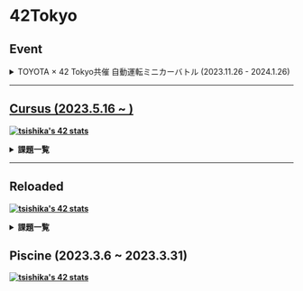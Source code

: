 # 42Tokyo

## Event

<details><summary>TOYOTA × 42 Tokyo共催 自動運転ミニカーバトル (2023.11.26 - 2024.1.26)</summary>
  
### TOYOTA × 42 Tokyo共催 自動運転ミニカーバトル (2023.11.26 - 2024.1.26)
>_⚡️『自動運転ミニカーバトル』開催⚡️
電子制御できるミニカーを作り、レースタイムを競います🚗⏱️_ <br>
URL : <a href ="https://twitter.com/42_tokyo/status/1750825814948729326">運営ポスト</a>　<br>

- 優勝  /  全15チーム
- チームメンバー : <a href ="https://github.com/ssmyg">syagi</a> <a href ="https://github.com/tkuramot">tkuramot</a> <a href ="https://github.com/shmorish">shmorish</a>
- チームアカウント : <a href ="https://github.com/TOYOTA-Rebellious-cat-bus"><b>反コウ期のネコバス

</details>

---
## Cursus (2023.5.16 ~ )

[![tsishika's 42 stats](https://badge42.coday.fr/api/v2/clqkv28a0122101p49l97gk4c/stats?cursusId=21&coalitionId=307)](https://github.com/Coday-meric/badge42)

<details><summary>課題一覧</summary>
  
| Project | Score | Date |
| :---: | :---: | :---: |
| [![Libft](https://github.com/Ishi-eenn/42-project-badges/blob/main/badges/libftm.png)](https://github.com/Ishi-eenn/Libft) | <img width="230" alt="image" src="https://github.com/Mori062/42/assets/110565242/fc7d4bc1-8688-4e8c-bbd8-257b21796088"> | 2023.05.16 - 2023.05.24 |
| [![ft_printf](https://github.com/Ishi-eenn/42-project-badges/blob/main/badges/ft_printfe.png)](https://github.com/Ishi-eenn/ft_printf) | <img width="230" alt="image" src="https://github.com/Mori062/42/assets/110565242/b222da77-329b-4622-8b30-01e82537c276"> | 2023.05.24 - 2023.06.03 |
| [![get_next_line](https://github.com/Ishi-eenn/42-project-badges/blob/main/badges/get_next_linem.png)](https://github.com/Ishi-eenn/get_next_line) | <img width="230" alt="image" src="https://github.com/Mori062/42/assets/110565242/e1b95003-d676-4bd1-9b99-291d4dcd3117"> | 2023.06.03 - 2023.06.10 |
| [![Born2beroot](https://github.com/Ishi-eenn/42-project-badges/blob/main/badges/born2beroote.png)](https://github.com/Ishi-eenn/Born2beroot) | <img width="230" alt="image" src="https://github.com/Mori062/42/assets/110565242/b222da77-329b-4622-8b30-01e82537c276"> | 2023.06.11 - 2023.06.17 |
| [![push_swap](https://github.com/Ishi-eenn/42-project-badges/blob/main/badges/push_swapm.png)](https://github.com/Ishi-eenn/push_swap) | <img width="230" alt="image" src="https://github.com/Mori062/42/assets/110565242/fc7d4bc1-8688-4e8c-bbd8-257b21796088"> | 2023.06.18 - 2023.07.04 |
| [![Pipex](https://github.com/Ishi-eenn/42-project-badges/blob/main/badges/pipexe.png)](https://github.com/Ishi-eenn/Pipex) | <img width="230" alt="image" src="https://github.com/Mori062/42/assets/110565242/b222da77-329b-4622-8b30-01e82537c276"> | 2023.07.07 - 2023.07.22 |
| [![FDF](https://github.com/Ishi-eenn/42-project-badges/blob/main/badges/fdfm.png)]() | <img width="230" alt="image" src="https://github.com/Mori062/42/assets/110565242/fc7d4bc1-8688-4e8c-bbd8-257b21796088"> | 2023.8.3 - 2023.8.23 |
| [![minishell](https://github.com/Ishi-eenn/42-project-badges/blob/main/badges/minishelle.png)](https://github.com/K4-R4/minishell) | <img width="230" alt="image" src="https://github.com/Mori062/42/assets/110565242/557a0557-4840-4081-a58e-6462aebca1d8"> | 2023.08.24 - 2023.10.15 |
| [![Philosophers](https://github.com/Ishi-eenn/42-project-badges/blob/main/badges/philosopherse.png)](https://github.com/Ishi-eenn/Philosophers) | <img width="230" alt="image" src="https://github.com/Mori062/42/assets/110565242/b222da77-329b-4622-8b30-01e82537c276"> | 2023.10.16 - 2023.11.21 |
| [![NetPractice](https://github.com/Ishi-eenn/42-project-badges/blob/main/badges/netpracticem.png)](https://github.com/Ishi-eenn/NetPractice) | <img width="230" alt="image" src="https://github.com/Mori062/42/assets/110565242/b222da77-329b-4622-8b30-01e82537c276"> | 2023.11.23 - 2023.12.19 |
| [![cub3D](https://github.com/Ishi-eenn/42-project-badges/blob/main/badges/cub3de.png)](https://github.com/Ishi-eenn/cub3D) | <img width="230" alt="image" src="https://github.com/Mori062/42/assets/110565242/ac1208d4-77ae-4d67-b800-cb7e3357903c"> | 2023.11.23 - 2024.03.21|
| [![miniRT](https://github.com/Ishi-eenn/42-project-badges/blob/main/badges/minirte.png)](https://github.com/shmorish/miniRT) | <img width="230" alt="image" src="https://github.com/Mori062/42/assets/110565242/b222da77-329b-4622-8b30-01e82537c276"> | 2024.04.01 - 2024.04.15|
| [![ft_irc](https://github.com/Ishi-eenn/42-project-badges/blob/main/badges/ft_ircm.png)](https://github.com/Ishi-eenn/ft_irc) | <img width="230" alt="image" src="https://github.com/Mori062/42/assets/110565242/fc7d4bc1-8688-4e8c-bbd8-257b21796088"> | 2024.05.05 - 2024.06.09|
| [![CPP](https://github.com/Ishi-eenn/42-project-badges/blob/main/badges/cppn.png)](https://github.com/Ishi-eenn/CPP-Modules) | <img width="230" alt="image" src="https://github.com/Mori062/42/assets/110565242/2d0d512e-dcd3-4cdf-bb6c-05c88af89de3"> | (cpp00) 2023.11.23 - 2024.02.11 <br> (cpp01) 2024.02.12 - 2024.02.13 <br> (cpp02) 2024.02.13 - 2024.04.29 <br> (cpp03) 2024.04.29 - 2024.05.03 <br> (cpp04) 2024.04.29 - 2024.05.05 <br> (cpp05) 2024.05.06 - 2024.08.25 <br> (cpp06) 2024.08.25 - 2024.09.23 <br> (cpp07) 2024.09.23 <br> (cpp08) 2024.09.23 <br> (cpp09) |


Badges are available at [https://github.com/byaliego/42-project-badges](https://github.com/byaliego/42-project-badges)

Scores are available at [https://github.com/Mori062/42](https://github.com/Mori062/42/issues?q=is%3Aissue+is%3Aclosed)

---
## Exam
| Project | Score | Date |
| :---: | :---: | :---: |
| Exam Rank 02 | [![tsishika's 42 Exam Rank 02 Score](https://badge42.coday.fr/api/v2/clqkv28a0122101p49l97gk4c/project/3124582)](https://github.com/Coday-meric/badge42) | 2023.8.12  |
| Exam Rank 03 | [![tsishika's 42 Exam Rank 03 Score](https://badge42.coday.fr/api/v2/clqkv28a0122101p49l97gk4c/project/3239718)](https://github.com/Coday-meric/badge42) | 2023.8.24  |
| Exam Rank 04 | [![tsishika's 42 Exam Rank 04 Score](https://badge42.coday.fr/api/v2/clqkv28a0122101p49l97gk4c/project/3418821)](https://github.com/Coday-meric/badge42) | 2023.11.25  |

</details>

---
## Reloaded

[![tsishika's 42 stats](https://badge42.coday.fr/api/v2/clqkv28a0122101p49l97gk4c/stats?cursusId=28&coalitionId=undefined)](https://github.com/Coday-meric/badge42)

<details><summary>課題一覧</summary>

| Project | Score | Date |
| :---: | :---: | :---: |
| refactor_tetris | [![tsishika's 42 refactor_tetris Score](https://badge42.coday.fr/api/v2/clqkv28a0122101p49l97gk4c/project/3475094)](https://github.com/Coday-meric/badge42) | 2024.2.3 - 2024.2.4 |
| [Hello_node]() | [![tsishika's 42 hello_node Score](https://badge42.coday.fr/api/v2/clqkv28a0122101p49l97gk4c/project/3110700)](https://github.com/Coday-meric/badge42) | 2023.6.6 - |

</details>

## Piscine (2023.3.6 ~ 2023.3.31)

[![tsishika's 42 stats](https://badge42.coday.fr/api/v2/clqkv28a0122101p49l97gk4c/stats?cursusId=9&coalitionId=62)](https://github.com/Coday-meric/badge42)

